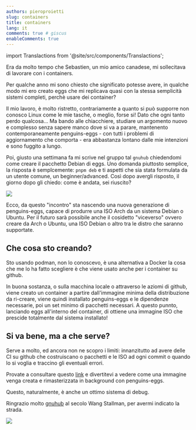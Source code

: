 ```yaml
---
authors: pieroproietti
slug: containers
title: containers
lang: it
comments: true # giscus
enableComments: true
---
```

import Translactions from '@site/src/components/Translactions';

<Translactions />

Era da molto tempo che Sebastien, un mio amico canadese, mi sollecitava di lavorare con i containers. 

Per qualche anno mi sono chiesto che significato potesse avere, in qualche modo mi ero creato eggs che mi replicava quasi con la stessa semplicità sistemi completi, perchè usare dei container?

Il mio lavoro, è molto ristretto, contrariamente a quanto si può supporre non conosco Linux come le mie tasche, o meglio, forse si! Dato che ogni tanto perdo qualcosa... Ma bando alle chiacchiere, studiare un argomento nuovo e complesso senza sapere manco dove si va a parare, mantenento contemporaneamente penguins-eggs - con tutti i problemi di aggiornamento che  comporta - era abbastanza lontano dalle mie intenzioni e sono fuggito a lungo.

Poi, giusto una settimana fa mi scrive nel gruppo tal `gnuhub` chiedendomi come creare il pacchetto Debian di eggs. Uno domanda piuttosto semplice, la risposta è semplcemente: `pnpm deb` e ti aspetti che sia stata formulata da un utente comune, un beginner/advanced. Così dopo avergli risposto, il giorno dopo gli chiedo: come è andata, sei riuscito?

![](/images/gnuhub.png)

Ecco, da questo "incontro" sta nascendo una nuova generazione di penguins-eggs, capace di produrre una ISO Arch da un sistema Debian o Ubuntu. Per il futuro sarà possibile anche il cosidetto "viceverso" ovvero creare da  Arch o Ubuntu, una ISO Debian o altro tra le distro che saranno supportate.

## Che cosa sto creando?

Sto usando podman, non lo conoscevo, è una alternativa a Docker la cosa che me lo ha fatto scegliere è che viene usato anche per i container su github.

In buona sostanza, o sulla macchina locale o attraverso le aziomi di github, viene creato un container a partire dall'immagine minima della distribuzione da ri-creare, viene quindi installato penguins-eggs e le dipendenze necessarie, poi un set minimo di pacchetti necessari. A questo punnto, lanciando eggs all'interno del container, di ottiene una immagine ISO che prescide totalmente dal sistema installato!

## Si va bene, ma a che serve?

Serve a molto, ed ancora non ne scopro i limiti: innanzitutto ad avere delle CI su github che costruiscano o pacchetti e le ISO ad ogni commit o quando lo si voglia e traccino gli eventuali errori.

Provate a consultare questo [link](https://github.com/pieroproietti/penguins-eggs/actions) e divertitevi a vedere come una immagine venga creata e rimasterizzata in background con penguins-eggs.

Questo, naturalmente, è anche un ottimo sistema di debug.

Ringrazio molto [gnuhub](https://github.com/gnuhub) al secolo Wang Stallman, per avermi indicato la strada. 

![](/images/github-ci.png)